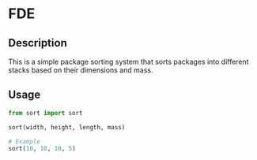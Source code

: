 # FDE

## Description

This is a simple package sorting system that sorts packages into different stacks based on their dimensions and mass.

## Usage

```python
from sort import sort

sort(width, height, length, mass)

# Example
sort(10, 10, 10, 5)


```